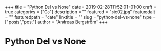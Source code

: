 +++
title = "Python Del vs None"
date = 2019-02-28T11:52:01+01:00
draft = true
categories = ["Go"]
description = ""
featured = "pic02.jpg"
featuredalt = ""
featuredpath = "date"
linktitle = ""
slug = "python-del-vs-none"
type = ["posts","post"]
author = "Andreas Bergström"
+++

# Python Del vs None


